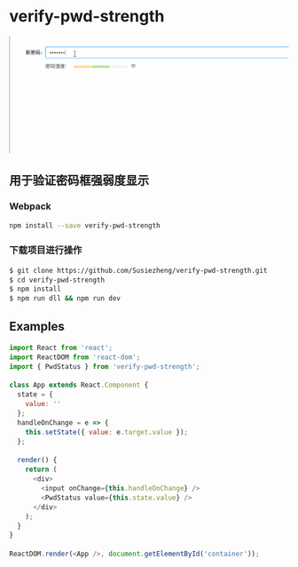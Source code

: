# verify-pwd-strength


![test](./pwd.gif)



## 用于验证密码框强弱度显示

### Webpack

```bash
npm install --save verify-pwd-strength
```

### 下载项目进行操作

```bash
$ git clone https://github.com/Susiezheng/verify-pwd-strength.git
$ cd verify-pwd-strength
$ npm install
$ npm run dll && npm run dev
```

## Examples

```js
import React from 'react';
import ReactDOM from 'react-dom';
import { PwdStatus } from 'verify-pwd-strength';

class App extends React.Component {
  state = {
    value: ''
  };
  handleOnChange = e => {
    this.setState({ value: e.target.value });
  };

  render() {
    return (
      <div>
        <input onChange={this.handleOnChange} />
        <PwdStatus value={this.state.value} />
      </div>
    );
  }
}

ReactDOM.render(<App />, document.getElementById('container'));
```
